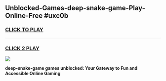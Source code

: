 
## Unblocked-Games-deep-snake-game-Play-Online-Free #uxc0b
<h3>
<a href="https://us.freeplayer.one?title=deep-snake-game&ref=10M">CLICK TO PLAY</a></h3>
<hr>

<h3>
<a href="https://us.freeplayer.one?title=deep-snake-game&ref=10M">CLICK 2 PLAY</a>
  
</h3>

<a href="https://us.freeplayer.one?title=deep-snake-game&ref=10M"><img src="https://clearcache.store/games.png"></a>


**deep-snake-game games unblocked: Your Gateway to Fun and Accessible Online Gaming**

